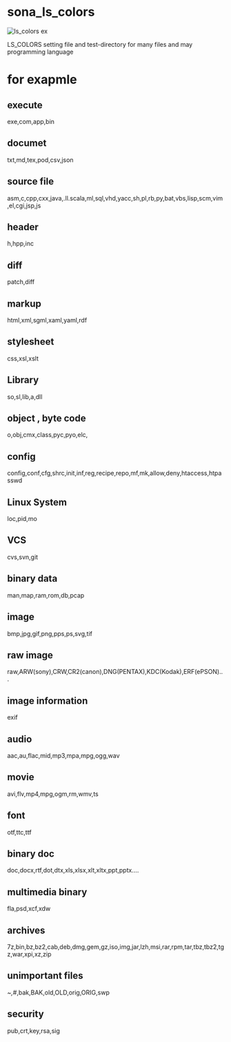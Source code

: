 sona_ls_colors
==============

![ls_colors ex](http://cdn-ak.f.st-hatena.com/images/fotolife/s/sona-zip/20130622/20130622182607_original.png)

LS_COLORS setting file and test-directory for many files and may programming language


# for exapmle
## execute
exe,com,app,bin

## documet
txt,md,tex,pod,csv,json

## source file
asm,c,cpp,cxx,java,.ll.scala,ml,sql,vhd,yacc,sh,pl,rb,py,bat,vbs,lisp,scm,vim,el,cgi,jsp,js

## header
h,hpp,inc

## diff
patch,diff

## markup
html,xml,sgml,xaml,yaml,rdf

## stylesheet
css,xsl,xslt

## Library
so,sl,lib,a,dll

## object , byte code
o,obj,cmx,class,pyc,pyo,elc,

## config
config,conf,cfg,shrc,init,inf,reg,recipe,repo,mf,mk,allow,deny,htaccess,htpasswd

## Linux System
loc,pid,mo

## VCS
cvs,svn,git

## binary data
man,map,ram,rom,db,pcap

## image
bmp,jpg,gif,png,pps,ps,svg,tif

## raw image
raw,ARW(sony),CRW,CR2(canon),DNG(PENTAX),KDC(Kodak),ERF(ePSON)...

## image information
exif

## audio
aac,au,flac,mid,mp3,mpa,mpg,ogg,wav

## movie
avi,flv,mp4,mpg,ogm,rm,wmv,ts

## font
otf,ttc,ttf

## binary doc
doc,docx,rtf,dot,dtx,xls,xlsx,xlt,xltx,ppt,pptx....

## multimedia binary
fla,psd,xcf,xdw

## archives
7z,bin,bz,bz2,cab,deb,dmg,gem,gz,iso,img,jar,lzh,msi,rar,rpm,tar,tbz,tbz2,tgz,war,xpi,xz,zip

## unimportant files
*~,*#,bak,BAK,old,OLD,orig,ORIG,swp

## security
pub,crt,key,rsa,sig

